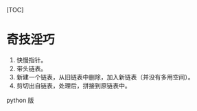 [TOC]

# 奇技淫巧

1. 快慢指针。
2. 带头链表。
3. 新建一个链表，从旧链表中删除，加入新链表（并没有多用空间）。
4. 剪切出自链表，处理后，拼接到原链表中。





python 版

